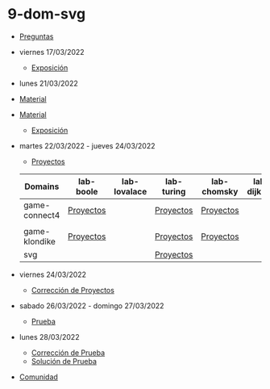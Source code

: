 # 9-dom-svg

- [Preguntas](https://escuela.it/masters/master-programacion-diseno-software/estudiantes/dom-svg)
- viernes 17/03/2022
  - [Exposición](https://escuela.it/masters/master-programacion-diseno-software/estudiantes/dom-svg)
- lunes 21/03/2022
- [Material](https://github.com/USantaTecla-0-general/3-publicaciones/tree/master/USantaTecla/tech-dom)
- [Material](https://github.com/USantaTecla-0-general/3-publicaciones/tree/master/USantaTecla/tech-svg)
  - [Exposición](https://escuela.it/masters/master-programacion-diseno-software/estudiantes/dom-svg)
- martes 22/03/2022 - jueves 24/03/2022
  - [Proyectos](https://docs.google.com/spreadsheets/d/1HBqQCXwSQviaunMM9fhBVLnmyV696VhUI3PJK9JA8VE/edit?usp=sharing)
  
  |Domains|lab-boole|lab-lovalace|lab-turing|lab-chomsky|lab-dijkstra|
  |-------|---------|------------|----------|-----------|--------------|
  |game-connect4 |[Proyectos](https://github.com/USantaTecla-ed-mpds/lab-boole/tree/master/tech-dom-svg/game-connect4) |            | [Proyectos](https://github.com/USantaTecla-ed-mpds/lab-turing/tree/master/tech-dom-svg/game-connect4) | [Proyectos](https://github.com/USantaTecla-ed-mpds/lab-chomsky/tree/master/tech-dom-svg/game-connect4)  |              |
  |       |         |            |          |           |              |
  |game-klondike |[Proyectos]() |            |[Proyectos](https://github.com/USantaTecla-ed-mpds/lab-turing/blob/master/tech-dom-svg/game-klondike/Modelo%20de%20Dominio%20de%20Klondike.svg) | [Proyectos](https://github.com/USantaTecla-ed-mpds/lab-chomsky/tree/master/tech-dom-svg/game-klondike) |              |
  |  svg  |         |            | [Proyectos](https://github.com/USantaTecla-ed-mpds/lab-turing/blob/master/tech-dom-svg/svg/Estrella%20del%20Softwar-SVG.txt)|           |              |
- viernes 24/03/2022
  - [Corrección de Proyectos](https://escuela.it/masters/master-programacion-diseno-software/estudiantes/dom-svg)
- sabado 26/03/2022 - domingo 27/03/2022
  - [Prueba](https://forms.gle/1ijYvzFii2qWcewf7)
- lunes 28/03/2022
  - [Corrección de Prueba](https://escuela.it/masters/master-programacion-diseno-software/estudiantes/dom-svg)
  - [Solución de Prueba](https://docs.google.com/spreadsheets/d/1Uwtqa5VdD5wK2X7eLgkS6_th16aPnsW8pa5Ft2TyLPo/edit#gid=0)
- [Comunidad](https://app.slack.com/client/T02S3KYD464/C02U2GQUQJC)